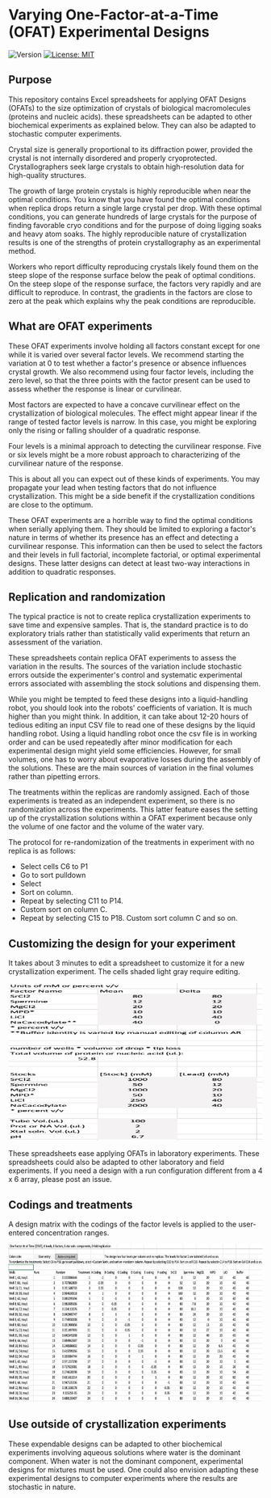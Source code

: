 # Varying One-Factor-at-a-Time (OFAT) Experimental Designs

![Version](https://img.shields.io/static/v1?label=ofat4xtals&message=0.0&color=brightcolor)
[![License: MIT](https://img.shields.io/badge/License-MIT-blue.svg)](https://opensource.org/licenses/MIT)


## Purpose
This repository contains Excel spreadsheets for applying OFAT Designs (OFATs) to the size optimization of crystals of biological macromolecules (proteins and nucleic acids).
these spreadsheets can be adapted to other biochemical experiments as explained below.
They can also be adapted to stochastic computer experiments.

Crystal size is generally proportional to its diffraction power, provided the crystal is not internally disordered and properly cryoprotected.
Crystallographers seek large crystals to obtain high-resolution data for high-quality structures.

The growth of large protein crystals is highly reproducible when near the optimal conditions.
You know that you have found the optimal conditions when replica drops return a single large crystal per drop.
With these optimal conditions, you can generate hundreds of large crystals for the purpose of finding favorable cryo conditions and for the purpose of doing ligging soaks and heavy atom soaks.
The highly reproducible nature of crystallization results is one of the strengths of protein crystallography as an experimental method.

Workers who report difficulty reproducing crystals likely found them on the steep slope of the response surface below the peak of optimal conditions.
On the steep slope of the response surface, the factors very rapidly and are difficult to reproduce.
In contrast, the gradients in the factors are close to zero at the peak which explains why the peak conditions are reproducible.


## What are OFAT experiments
These OFAT experiments involve holding all factors constant except for one while it is varied over several factor levels. 
We recommend starting the variation at 0 to test whether a factor's presence or absence influences crystal growth. 
We also recommend using four factor levels, including the zero level, so that the three points with the factor present can be used to assess whether the response is linear or curvilinear.

Most factors are expected to have a concave curvilinear effect on the crystallization of biological molecules.
The effect might appear linear if the range of tested factor levels is narrow.
In this case, you might be exploring only the rising or falling shoulder of a quadratic response.

Four levels is a minimal approach to detecting the curvilinear response.
Five or six levels might be a more robust approach to characterizing of the curvilinear nature of the response.

This is about all you can expect out of these kinds of experiments.
You may propagate your lead when testing factors that do not influence crystallization.
This might be a side benefit if the crystallization conditions are close to the optimum.

These OFAT experiments are a horrible way to find the optimal conditions when serially applying them.
They should be limited to exploring a factor's nature in terms of whether its presence has an effect and detecting a curvilinear response.
This information can then be used to select the factors and their levels in full factorial, incomplete factorial, or optimal experimental designs.
These latter designs can detect at least two-way interactions in addition to quadratic responses.

## Replication and randomization
The typical practice is not to create replica crystallization experiments to save time and expensive samples.
That is, the standard practice is to do exploratory trials rather than statistically valid experiments that return an assessment of the variation.

These spreadsheets contain replica OFAT experiments to assess the variation in the results.
The sources of the variation include stochastic errors outside the experimenter's control and systematic experimental errors associated with assembling the stock solutions and dispensing them.

While you might be tempted to feed these designs into a liquid-handling robot, you should look into the robots' coefficients of variation.
It is much higher than you might think.
In addition, it can take about 12-20 hours of tedious editing an input CSV file to read one of these designs by the liquid handling robot.
Using a liquid handling robot once the csv file is in working order and can be used repeatedly after minor modification for each experimental design might yield some efficiencies.
However, for small volumes, one has to worry about evaporative losses during the assembly of the solutions.
These are the main sources of variation in the final volumes rather than pipetting errors.

The treatments within the replicas are randomly assigned.
Each of those experiments is treated as an independent experiment, so there is no randomization across the experiments.
This latter feature eases the setting up of the crystallization solutions within a OFAT experiment because only the volume of one factor and the volume of the water vary.

The protocol for re-randomization of the treatments in experiment with no replica is as follows:

- Select cells C6 to P1
- Go to sort pulldown
- Select <Custom Sort>
- Sort on <random> column.
- Repeat by selecting C11 to P14.
- Custom sort on column C.
- Repeat by selecting C15 to P18. Custom sort column C and so on.



## Customizing the design for your experiment
It takes about 3 minutes to edit a spreadsheet to customize it for a new crystallization experiment.
The cells shaded light gray require editing.

<p align="center"><img src="./images/UserEdits.png" alt="HTML5 Icon" style="width:612px;height:312px;"></p>


These spreadsheets ease applying OFATs in laboratory experiments.
These spreadsheets could also be adapted to other laboratory and field experiments.
If you need a design with a run configuration different from a 4 x 6 array, please post an issue.

## Codings and treatments

A design matrix with the codings of the factor levels is applied to the user-entered concentration ranges.

<p align="center"><img src="./images/CodingsTreatments.png" alt="HTML5 Icon" style="width:612px;height:312px;"></p>

## Use outside of crystallization experiments
These expendable designs can be adapted to other biochemical experiments involving aqueous solutions where water is the dominant component.
When water is not the dominant component, experimental designs for mixtures must be used.
One could also envision adapting these experimental designs to computer experiments where the results are stochastic in nature.


